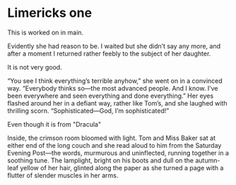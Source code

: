 # Limericks one

This is worked on in main.

Evidently she had reason to be. I waited but she didn’t say any more,
and after a moment I returned rather feebly to the subject of her
daughter.

It is not very good.

“You see I think everything’s terrible anyhow,” she went on in a
convinced way. “Everybody thinks so—the most advanced people. And I
know. I’ve been everywhere and seen everything and done everything.”
Her eyes flashed around her in a defiant way, rather like Tom’s, and
she laughed with thrilling scorn. “Sophisticated—God, I’m
sophisticated!”

Even though it is from "Dracula"

Inside, the crimson room bloomed with light. Tom and Miss Baker sat at
either end of the long couch and she read aloud to him from the
Saturday Evening Post—the words, murmurous and uninflected, running
together in a soothing tune. The lamplight, bright on his boots and
dull on the autumn-leaf yellow of her hair, glinted along the paper as
she turned a page with a flutter of slender muscles in her arms.


